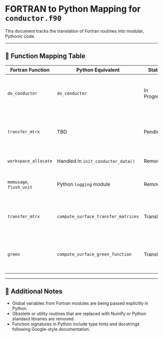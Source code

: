 # FORTRAN to Python Mapping for `conductor.f90`

This document tracks the translation of Fortran routines into modular, Pythonic code.

---

## 🔁 Function Mapping Table

| Fortran Function         | Python Equivalent                   | Status      | Notes                                                                 |
| ------------------------ | ----------------------------------- | ----------- | --------------------------------------------------------------------- |
| `do_conductor`           | `do_conductor`                      | In Progress | Will be split into setup, Green's function, transmittance, and output |
| `transfer_mtrx`          | TBD                                 | Pending     | Required to proceed beyond Green’s function lead construction         |
| `workspace_allocate`     | Handled in `init_conductor_data()`  | Removed     | Replaced by numpy array allocations                                   |
| `memusage`, `flush_unit` | Python `logging` module             | Removed     | Simplified and handled using standard logging                         |
| `transfer_mtrx`          | `compute_surface_transfer_matrices` | Translated  | Fully implemented using NumPy; follows Sancho-Rubio method            |
| `green`                  | `compute_surface_green_function`    | Translated  | Handles `igreen = -1, 0, 1` for surface and bulk Green’s functions    |

---

## 📌 Additional Notes

- Global variables from Fortran modules are being passed explicitly in Python.
- Obsolete or utility routines that are replaced with NumPy or Python standard libraries are removed.
- Function signatures in Python include type hints and docstrings following Google-style documentation.
